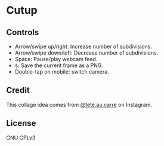 # Cutup

## Controls

-   Arrow/swipe up/right: Increase number of subdivisions.
-   Arrow/swipe down/left: Decrease number of subdivisions.
-   Space: Pause/play webcam feed.
-   s: Save the current frame as a PNG.
-   Double-tap on mobile: switch camera.

## Credit

This collage idea comes from [@tete.au.carre](https://www.instagram.com/tete.au.carre/) on Instagram.

## License

GNU GPLv3
